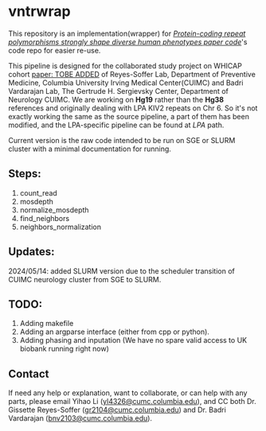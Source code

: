 # vntrwrap

This repository is an implementation(wrapper) for [*Protein-coding repeat polymorphisms strongly shape diverse human phenotypes paper code*](https://www.science.org/doi/10.1126/science.abg8289)'s code repo for easier re-use.

This pipeline is designed for the collaborated study project on WHICAP cohort [paper: TOBE ADDED]() of Reyes-Soffer Lab, Department of Preventive Medicine, Columbia University Irving Medical Center(CUIMC) and Badri Vardarajan Lab, The Gertrude H. Sergievsky Center, Department of Neurology CUIMC. We are working on **Hg19** rather than the **Hg38** references and originally dealing with LPA KIV2 repeats on Chr 6. So it's not exactly working the same as the source pipeline, a part of them has been modified, and the LPA-specific pipeline can be found at *LPA* path.

Current version is the raw code intended to be run on SGE or SLURM cluster with a minimal documentation for running.

## Steps:

1. count_read
2. mosdepth
3. normalize_mosdepth
4. find_neighbors
5. neighbors_normalization

## Updates:

2024/05/14: added SLURM version due to the scheduler transition of CUIMC neurology cluster from SGE to SLURM.

## TODO:

1. Adding makefile
2. Adding an argparse interface (either from cpp or python).
3. Adding phasing and inputation (We have no spare valid access to UK biobank running right now)

## Contact

If need any help or explanation, want to collaborate, or can help with any parts, please email Yihao Li (yl4326@cumc.columbia.edu), and CC both Dr. Gissette Reyes-Soffer (gr2104@cumc.columbia.edu) and Dr. Badri Vardarajan (bnv2103@cumc.columbia.edu).
